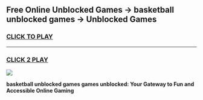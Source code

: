 
## Free Online Unblocked Games → basketball unblocked games → Unblocked Games
<h3>
<a href="https://premium.freeplayer.one?title=basketball_unblocked_games&ref=21F">CLICK TO PLAY</a></h3>
<hr>

<h3>
<a href="https://premium.freeplayer.one?title=basketball_unblocked_games&ref=21F">CLICK 2 PLAY</a>
  
</h3>

<a href="https://premium.freeplayer.one?title=basketball_unblocked_games&ref=21F/"><img src="https://clearcache.store/games.png"></a>


**basketball unblocked games games unblocked: Your Gateway to Fun and Accessible Online Gaming**

